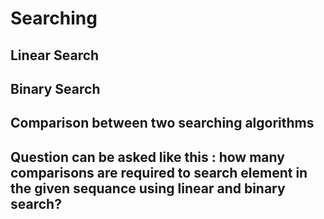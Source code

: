 # Searching

## Linear Search ##
## Binary Search ##
## Comparison between two searching algorithms ##
## Question can be asked like this : how many comparisons are required to search element in the given sequance using linear and binary search? ##
